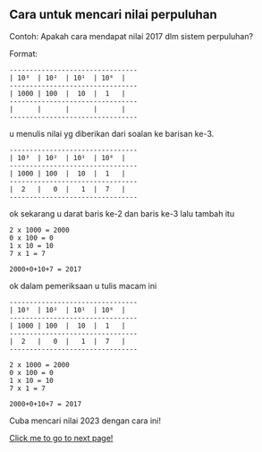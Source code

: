 ## Cara untuk mencari nilai perpuluhan

Contoh: Apakah cara mendapat nilai 2017 dlm sistem perpuluhan?

Format:
```
--------------------------------
| 10³  | 10²  | 10¹  | 10⁰  |
--------------------------------
| 1000 | 100  |  10  |  1   |
--------------------------------
|      |      |      |      |
--------------------------------
```

u menulis nilai yg diberikan dari soalan ke barisan ke-3.

```
--------------------------------
| 10³  | 10²  | 10¹  | 10⁰  |
--------------------------------
| 1000 | 100  |  10  |  1   |
--------------------------------
|  2   |   0  |   1  |  7   |
--------------------------------
```

ok sekarang u darat baris ke-2 dan baris ke-3 lalu tambah itu

```
2 x 1000 = 2000
0 x 100 = 0
1 x 10 = 10
7 x 1 = 7

2000+0+10+7 = 2017
```

ok dalam pemeriksaan u tulis macam ini
```
--------------------------------
| 10³  | 10²  | 10¹  | 10⁰  |
--------------------------------
| 1000 | 100  |  10  |  1   |
--------------------------------
|  2   |   0  |   1  |  7   |
--------------------------------

2 x 1000 = 2000
0 x 100 = 0
1 x 10 = 10
7 x 1 = 7

2000+0+10+7 = 2017
```

Cuba mencari nilai 2023 dengan cara ini!

[Click me to go to next page!](https://chiayunhau.github.io/ask-nota/#/Malay/2.2.1)